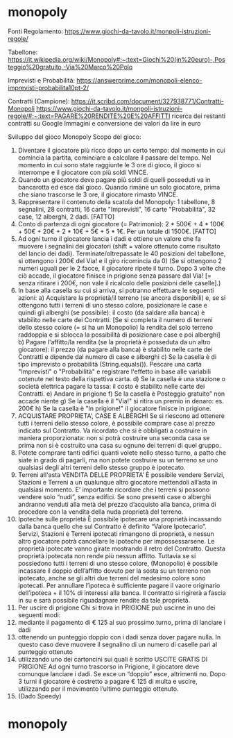 # monopoly

Fonti 
Regolamento: 
https://www.giochi-da-tavolo.it/monpoli-istruzioni-regole/ 

Tabellone: 
https://it.wikipedia.org/wiki/Monopoly#:~:text=Giochi%20(in%20euro)-,Posteggio%20gratuito,-Via%20Marco%20Polo 

Imprevisti e Probabilità: https://answerprime.com/monopoli-elenco-imprevisti-probabilita10pt-2/ 

Contratti (Campione): https://it.scribd.com/document/327938771/Contratti-Monopoli 
https://www.giochi-da-tavolo.it/monpoli-istruzioni-regole/#:~:text=PAGARE%20RENDITE%20E%20AFFITTI
ricerca dei restanti contratti su Google Immagini e conversione dei valori da lire in euro


Sviluppo del gioco Monopoly
Scopo del gioco:
1) Diventare il giocatore più ricco dopo un certo tempo: dal momento in cui comincia la partita, cominciare a calcolare il passare del tempo. Nel momento in cui sono state raggiunte le 3 ore di gioco, il gioco si interrompe e il giocatore con più soldi VINCE.
2) Quando un giocatore deve pagare più soldi di quelli posseduti va in bancarotta ed esce dal gioco. Quando rimane un solo giocatore, prima che siano trascorse le 3 ore, il giocatore rimasto VINCE.
3) Rappresentare il contenuto della scatola del Monopoly: 1 tabellone, 8 segnalini, 28 contratti, 16 carte "Imprevisti", 16 carte "Probabilità", 32 case, 12 alberghi, 2 dadi.
   [FATTO]
4) Conto di partenza di ogni giocatore (= Patrimonio): 2 * 500€ + 4 * 100€ + 50€ + 20€ + 2 * 10€ + 5€ + 5 * 1€. Per un totale di 1500€. [FATTO]
5) Ad ogni turno il giocatore lancia i dadi e ottiene un valore che fa muovere i segnalini dei giocatori (shift = valore ottenuto come risultato del lancio dei dadi).
   Terminate/oltrepassate le 40 posizioni del tabellone, si ottengono i 200€ del Via! e il giro ricomincia da 0)
   (Se si ottengono 2 numeri uguali per le 2 facce, il giocatore ripete il turno.
   Dopo 3 volte che ciò accade, il giocatore finisce in prigione senza passare dal Via! [= senza ritirare i 200€, non vale il ricalcolo delle posizioni delle caselle].)
6) In base alla casella su cui si arriva, si potranno effettuare le seguenti azioni:
   a) Acquistare la proprietà/il terreno (se ancora disponibili) e, se si ottengono tutti i terreni di uno stesso colore, posizionare le case e quindi gli alberghi (se possibile): il costo (da saldare alla banca) è stabilito nelle carte dei Contratti.
   [Se si completa il numero di terreni dello stesso colore (= si ha un Monopolio) la rendita del solo terreno raddoppia e si sblocca la possibilità di posizionare case e poi alberghi]
   b) Pagare l'affitto/la rendita (se la proprietà è posseduta da un altro giocatore): il prezzo (da pagare alla banca) è stabilito nelle carte dei Contratti e dipende dal numero di case e alberghi
   c) Se la casella è di tipo imprevisto o probabilità (String.equals()). Pescare una carta "Imprevisti" o "Probabilità" e registrare l'effetto in base alle variabili cotenute nel testo della rispettiva carta.
   d) Se la casella è una stazione o società elettrica pagare la tassa: il costo è stabilito nelle carte dei Contratti.
   e) Andare in prigione
   f) Se la casella è Posteggio gratuito" non accade niente
   g) Se la casella è il "Via!" si ritira un premio in denaro: es. 200€
   h) Se la casella è "In prigione!" il giocatore finisce in prigione.
7) ACQUISTARE PROPRIETA’, CASE E ALBERGHI
   Se si riescono ad ottenere tutti i terreni dello stesso colore, è possibile comprare case al prezzo indicato sul Contratto. Va ricordato che si è obbligati a costruire in maniera proporzionata: non si potrà costruire una seconda casa se prima non si è costruito una casa su ognuno dei terreni di quel gruppo.
8) Potete comprare tanti edifici quanti volete nello stesso turno, a patto che siate in grado di pagarli, ma non potete costruire su un terreno se uno qualsiasi degli altri terreni dello stesso gruppo è ipotecato.
9) Terreni all'asta
   VENDITA DELLE PROPRIETA’
   È possibile vendere Servizi, Stazioni e Terreni a un qualunque altro giocatore mettendoli all’asta in qualsiasi momento. E’ importante ricordare che i terreni si possono vendere solo “nudi”, senza edifici. Se sono presenti case o alberghi andranno venduti alla metà del prezzo d’acquisto alla banca, prima di procedere con la vendita della nuda proprietà del terreno.
10) Ipoteche sulle proprietà
    È possibile ipotecare una proprietà incassando dalla banca quello che sul Contratto è definito “Valore Ipotecario”. Servizi, Stazioni e Terreni ipotecati rimangono di proprietà, e nessun altro giocatore potrà cancellare le ipoteche per impossessarsene. Le proprietà ipotecate vanno girate mostrando il retro del Contratto. Questa proprietà ipotecata non rende più nessun affitto. Tuttavia se si possiedono tutti i terreni di uno stesso colore, (Monopolio) è possibile incassare il doppio dell’affitto dovuto per la sosta su un terreno non ipotecato, anche se gli altri due terreni del medesimo colore sono ipotecati.
    Per annullare l’ipoteca è sufficiente pagare il vaore originario dell’ipoteca + il 10% di interessi alla banca. Il contratto si rigirerà a fascia in su e sarà possibile riguadagnare rendite da tale proprietà.
11) Per uscire di prigione
    Chi si trova in PRIGIONE può uscirne in uno dei seguenti modi:
1) mediante il pagamento di € 125 al suo prossimo turno, prima di lanciare i dadi
2) ottenendo un punteggio doppio con i dadi senza dover pagare nulla. In questo caso deve muovere il segnalino di un numero di caselle pari al punteggio ottenuto
3) utilizzando uno dei cartoncini sui quali è scritto USCITE GRATIS DI PRIGIONE
   Ad ogni turno trascorso in Prigione, il giocatore deve comunque lanciare i dadi. Se esce un “doppio” esce, altrimenti no. Dopo 3 turni il giocatore è costretto a pagare € 125 di multa e uscire, utilizzando per il movimento l’ultimo punteggio ottenuto.
12) (Dado Speedy)

# monopoly
